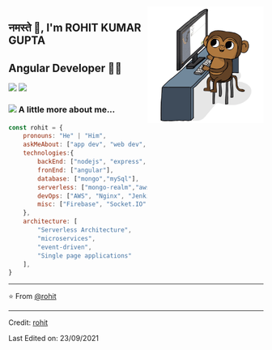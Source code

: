 <img align='right' src="https://github.com/keshavsingh4522/keshavsingh4522/blob/master/Assets/Monkey_Kid_Coding.gif" width="230">

## नमस्ते 🙏, I'm ROHIT KUMAR GUPTA 
## Angular Developer 👨‍💻




[![](https://img.shields.io/badge/LinkedIn-Rohit-blue)](https://www.linkedin.com/in/rkumar181298/)
[![](https://img.shields.io/badge/Gmail-rohit-red)](mailto:rohit.kumar@chicmic.co.in)


### <img src="https://media.giphy.com/media/VgCDAzcKvsR6OM0uWg/giphy.gif" width="50"> A little more about me...  

```javascript
const rohit = {
    pronouns: "He" | "Him",
    askMeAbout: ["app dev", "web dev", "tech"],
    technologies:{
        backEnd: ["nodejs", "express", "python"],
        fronEnd: ["angular"],
        database: ["mongo","mySql"],
        serverless: ["mongo-realm","aws-lambda"],
        devOps: ["AWS", "Nginx", "Jenkins"],
        misc: ["Firebase", "Socket.IO"]
    },
    architecture: [
        "Serverless Architecture", 
        "microservices", 
        "event-driven", 
        "Single page applications"
    ],
}
```

---
⭐️ From [@rohit](https://github.com/rohit-chicmic)


----
Credit: [rohit](https://github.com/rohit-chicmic)

Last Edited on: 23/09/2021
